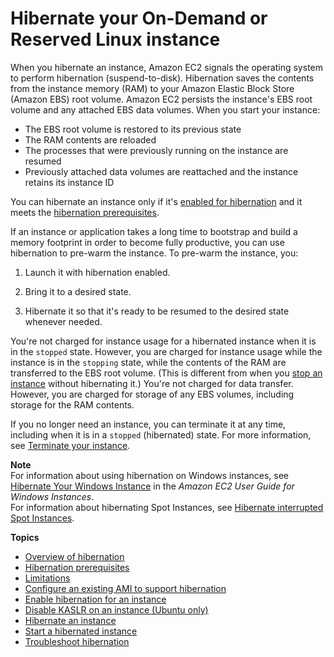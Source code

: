 # Hibernate your On\-Demand or Reserved Linux instance<a name="Hibernate"></a>

When you hibernate an instance, Amazon EC2 signals the operating system to perform hibernation \(suspend\-to\-disk\)\. Hibernation saves the contents from the instance memory \(RAM\) to your Amazon Elastic Block Store \(Amazon EBS\) root volume\. Amazon EC2 persists the instance's EBS root volume and any attached EBS data volumes\. When you start your instance:
+ The EBS root volume is restored to its previous state
+ The RAM contents are reloaded
+ The processes that were previously running on the instance are resumed
+ Previously attached data volumes are reattached and the instance retains its instance ID

You can hibernate an instance only if it's [enabled for hibernation](enabling-hibernation.md) and it meets the [hibernation prerequisites](hibernating-prerequisites.md)\.

If an instance or application takes a long time to bootstrap and build a memory footprint in order to become fully productive, you can use hibernation to pre\-warm the instance\. To pre\-warm the instance, you:

1. Launch it with hibernation enabled\.

1. Bring it to a desired state\.

1. Hibernate it so that it's ready to be resumed to the desired state whenever needed\.

You're not charged for instance usage for a hibernated instance when it is in the `stopped` state\. However, you are charged for instance usage while the instance is in the `stopping` state, while the contents of the RAM are transferred to the EBS root volume\. \(This is different from when you [stop an instance](Stop_Start.md) without hibernating it\.\) You're not charged for data transfer\. However, you are charged for storage of any EBS volumes, including storage for the RAM contents\.

If you no longer need an instance, you can terminate it at any time, including when it is in a `stopped` \(hibernated\) state\. For more information, see [Terminate your instance](terminating-instances.md)\.

**Note**  
For information about using hibernation on Windows instances, see [Hibernate Your Windows Instance](https://docs.aws.amazon.com/AWSEC2/latest/WindowsGuide/Hibernate.html) in the *Amazon EC2 User Guide for Windows Instances*\.  
For information about hibernating Spot Instances, see [Hibernate interrupted Spot Instances](hibernate-spot-instances.md)\.

**Topics**
+ [Overview of hibernation](instance-hibernate-overview.md)
+ [Hibernation prerequisites](hibernating-prerequisites.md)
+ [Limitations](instance-hibernate-limitations.md)
+ [Configure an existing AMI to support hibernation](hibernation-enabled-AMI.md)
+ [Enable hibernation for an instance](enabling-hibernation.md)
+ [Disable KASLR on an instance \(Ubuntu only\)](hibernation-disable-kaslr.md)
+ [Hibernate an instance](hibernating-instances.md)
+ [Start a hibernated instance](hibernating-resuming.md)
+ [Troubleshoot hibernation](troubleshoot-instance-hibernate.md)